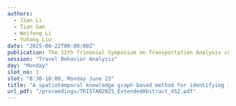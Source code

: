 ```yaml
---
authors:
  - Jian Li
  - Tian Gan
  - Weifeng Li
  - Yuhang Liu
date: "2025-06-22T00:00:00Z"
publication: The 12th Triennial Symposium on Transportation Analysis conference
session: "Travel Behavior Analysis"
day: "Monday"
slot_no: 1
slot: "8:30-10:00, Monday June 23"
title: "A spatiotemporal knowledge graph-based method for identifying individual activity locations from mobile phone data"
url_pdf: "/proceedings/TRISTAN2025_ExtendedAbstract_452.pdf"
---
```

